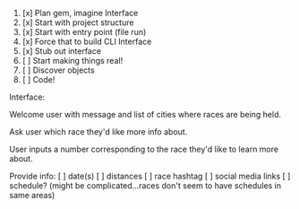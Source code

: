1. [x] Plan gem, imagine Interface
2. [x] Start with project structure
3. [x] Start with entry point (file run)
4. [x] Force that to build CLI Interface
5. [x] Stub out interface
6. [ ] Start making things real!
7. [ ] Discover objects
8. [ ] Code!

Interface:

Welcome user with message and list of cities where races are being held.

Ask user which race they'd like more info about.

User inputs a number corresponding to the race they'd like to learn more about.

Provide info:
[ ] date(s)
[ ] distances
[ ] race hashtag
[ ] social media links
[ ] schedule? (might be complicated...races don't seem to have schedules in same areas)
